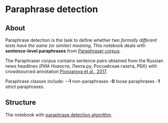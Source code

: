 # Paraphrase detection
## About
Paraphrase detection is the task to define whether *two formally different texts have the same (or similar) meaning*.
This notebook deals with **sentence-level paraphrases** from [Paraphraser corpus](http://paraphraser.ru/download/). 

The Paraphraser corpus contains sentence pairs obtained from the Russian news headlines (РИА Новости, Лента.ру, Российская газета, РБК) with crowdsourced annotation [Pivovarova et al., 2017](https://helda.helsinki.fi/bitstream/handle/10138/232301/AINL2017_paper_24.pdf?sequence=1). 

Paraphrase classes include:
-**-1** non-paraphrases
-**0** loose paraphrases
-**1** strict paraphrases.

## Structure
The notebook with [paraphrase detection algorithm](https://github.com/annatrn0/paraphrase_detection/blob/main/Paraphrase_detection.ipynb).
